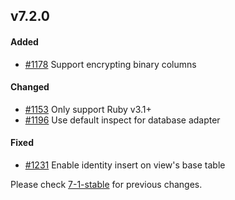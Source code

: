 ## v7.2.0

#### Added

- [#1178](https://github.com/rails-sqlserver/activerecord-sqlserver-adapter/pull/1178) Support encrypting binary columns

#### Changed

- [#1153](https://github.com/rails-sqlserver/activerecord-sqlserver-adapter/pull/1153) Only support Ruby v3.1+
- [#1196](https://github.com/rails-sqlserver/activerecord-sqlserver-adapter/pull/1196) Use default inspect for database adapter

#### Fixed

- [#1231](https://github.com/rails-sqlserver/activerecord-sqlserver-adapter/pull/1231) Enable identity insert on view's base table

Please check [7-1-stable](https://github.com/rails-sqlserver/activerecord-sqlserver-adapter/blob/7-1-stable/CHANGELOG.md) for previous changes.
